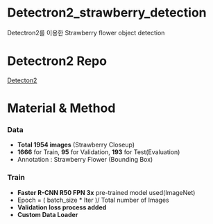 # Detectron2_strawberry_detection
Detectron2를 이용한 Strawberry flower object detection

# Detectron2 Repo
[Detecton2](https://github.com/facebookresearch/detectron2)
 
# Material & Method
<h3> Data </h3>

* **Total 1954 images** (Strawberry Closeup)
* **1666** for Train, **95** for Validation, **193** for Test(Evaluation)
* Annotation : Strawberry Flower (Bounding Box)
<h3> Train </h3>

* **Faster R-CNN R50 FPN 3x** pre-trained model used(ImageNet)
* Epoch = ( batch_size * Iter )/ Total number of Images 
* **Validation loss process added**
* **Custom Data Loader** 

